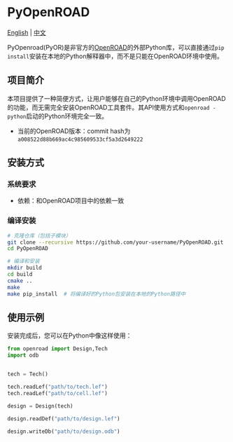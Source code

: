 # PyOpenROAD

[English](README.md) | [中文](README_CN.md)

PyOpenroad(PyOR)是非官方的[OpenROAD](https://github.com/The-OpenROAD-Project/OpenROAD)的外部Python库，可以直接通过`pip install`安装在本地的Python解释器中，而不是只能在OpenROAD环境中使用。

## 项目简介

本项目提供了一种简便方式，让用户能够在自己的Python环境中调用OpenROAD的功能，而无需完全安装OpenROAD工具套件。其API使用方式和`openroad -python`启动的Python环境完全一致。

- 当前的OpenROAD版本：commit hash为`a008522d88b669ac4c985609533cf5a3d2649222`

## 安装方式

### 系统要求

- 依赖：和OpenROAD项目中的依赖一致

### 编译安装

```bash
# 克隆仓库（包括子模块）
git clone --recursive https://github.com/your-username/PyOpenROAD.git
cd PyOpenROAD

# 编译和安装
mkdir build
cd build
cmake ..
make
make pip_install  # 将编译好的Python包安装在本地的Python路径中
```

## 使用示例

安装完成后，您可以在Python中像这样使用：

```python
from openroad import Design,Tech
import odb 


tech = Tech()

tech.readLef("path/to/tech.lef")
tech.readLef("path/to/cell.lef")

design = Design(tech)

design.readDef("path/to/design.lef")

design.writeDb("path/to/design.odb")
```


